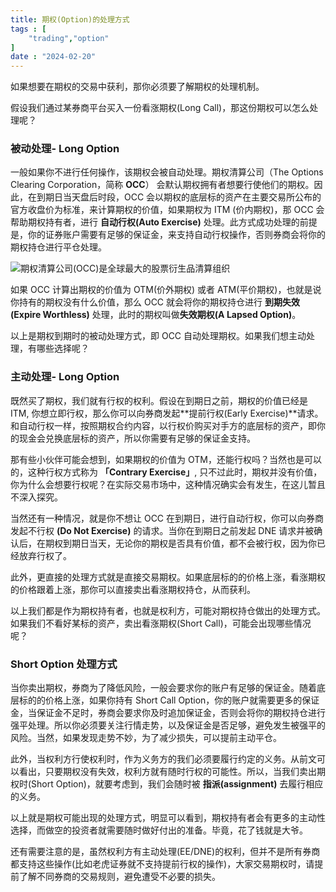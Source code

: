 ```yaml
---
title: 期权(Option)的处理方式
tags : [
    "trading","option"
]
date : "2024-02-20"
---
```


如果想要在期权的交易中获利，那你必须要了解期权的处理机制。

假设我们通过某券商平台买入一份看涨期权(Long Call)，那这份期权可以怎么处理呢？

### 被动处理- Long Option

一般如果你不进行任何操作，该期权会被自动处理。期权清算公司（The Options Clearing Corporation，简称 **OCC**） 会默认期权拥有者想要行使他们的期权。因此，在到期日当天盘后时段，OCC 会以期权的底层标的资产在主要交易所公布的官方收盘价为标准，来计算期权的价值，如果期权为 ITM (价内期权)，那 OCC 会帮助期权持有者，进行 **自动行权(Auto Exercise)** 处理。此方式成功处理的前提是，你的证券账户需要有足够的保证金，来支持自动行权操作，否则券商会将你的期权持仓进行平仓处理。

![期权清算公司(OCC)是全球最大的股票衍生品清算组织](https://img.goldpumpkin.life/1708442583883-i7Lw632.png)

如果 OCC 计算出期权的价值为 OTM(价外期权) 或者 ATM(平价期权)，也就是说你持有的期权没有什么价值，那么 OCC 就会将你的期权持仓进行 **到期失效(Expire Worthless)** 处理，此时的期权叫做**失效期权(A Lapsed Option)**。

以上是期权到期时的被动处理方式，即 OCC 自动处理期权。如果我们想主动处理，有哪些选择呢？

### 主动处理- Long Option

既然买了期权，我们就有行权的权利。假设在到期日之前，期权的价值已经是 ITM, 你想立即行权，那么你可以向券商发起**提前行权(Early Exercise)**请求。和自动行权一样，按照期权合约内容，以行权价购买对手方的底层标的资产，即你的现金会兑换底层标的资产，所以你需要有足够的保证金支持。

那有些小伙伴可能会想到，如果期权的价值为 OTM，还能行权吗？当然也是可以的，这种行权方式称为 **「Contrary Exercise」**, 只不过此时，期权并没有价值，你为什么会想要行权呢？在实际交易市场中，这种情况确实会有发生，在这儿暂且不深入探究。

当然还有一种情况，就是你不想让 OCC 在到期日，进行自动行权，你可以向券商发起不行权 **(Do Not Exercise)** 的请求。当你在到期日之前发起 DNE 请求并被确认后，在期权到期日当天，无论你的期权是否具有价值，都不会被行权，因为你已经放弃行权了。

此外，更直接的处理方式就是直接交易期权。如果底层标的的价格上涨，看涨期权的价格跟着上涨，那你可以直接卖出看涨期权持仓，从而获利。

以上我们都是作为期权持有者，也就是权利方，可能对期权持仓做出的处理方式。如果我们不看好某标的资产，卖出看涨期权(Short Call)，可能会出现哪些情况呢？

### Short Option 处理方式

当你卖出期权，券商为了降低风险，一般会要求你的账户有足够的保证金。随着底层标的的价格上涨，如果你持有 Short Call Option，你的账户就需要更多的保证金，当保证金不足时，券商会要求你及时追加保证金，否则会将你的期权持仓进行强平处理。所以你必须要关注行情走势，以及保证金是否足够，避免发生被强平的风险。当然，如果发现走势不妙，为了减少损失，可以提前主动平仓。

此外，当权利方行使权利时，作为义务方的我们必须要履行约定的义务。从前文可以看出，只要期权没有失效，权利方就有随时行权的可能性。所以，当我们卖出期权时(Short Option)，就要考虑到，我们会随时被 **指派(assignment)** 去履行相应的义务。

以上就是期权可能出现的处理方式，明显可以看到，期权持有者会有更多的主动性选择，而做空的投资者就需要随时做好付出的准备。毕竟，花了钱就是大爷。

还有需要注意的是，虽然权利方有主动处理(EE/DNE)的权利，但并不是所有券商都支持这些操作(比如老虎证券就不支持提前行权的操作)，大家交易期权时，请提前了解不同券商的交易规则，避免遭受不必要的损失。







